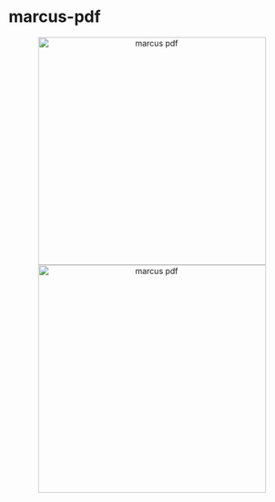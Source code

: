 # marcus-pdf

<p align="center">
  <img
    width="400"
    alt="marcus pdf"
    src="https://user-images.githubusercontent.com/23241961/145236922-161965cc-6edc-44a1-be0b-f2a7666ed832.png#gh-dark-mode-only"
  />
  <img
    width="400"
    alt="marcus pdf"
    src="https://user-images.githubusercontent.com/23241961/145233641-c3028602-52f8-43e9-9dde-990c33c28f0e.png#gh-light-mode-only"
  />
</p>
